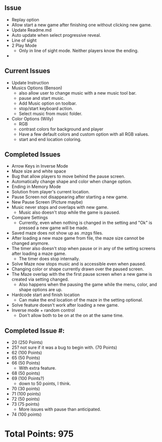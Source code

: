 ## Issue
*  Replay option
*  Allow start a new game after finishing one without clicking new game.
* Update Readme.md
* Auto update when select progressive reveal.
* Line of sight 
* 2 Play Mode
   * Only in line of sight mode. Neither players know the ending.
* 

## Current Issues
* Update Instruction
*  Musics Options (Benson)
    * also allow user to change music with a new music tool bar.
    * pause and start music.
    * Add Music option on toolbar.
    * stop/start keyboard action.
    * Select music from music folder.
* Color Options (Willy)
  * RGB
  * contrast colors for background and player
  * Have a few default colors and custom option with all RGB values.
  * start and end location coloring.

## Completed Issues
*  Arrow Keys in Inverse Mode
*  Maze size and white space
*  Bug that allow players to move behind the pause screen.
*  Automatically change shape and color when change option.
* Ending in Memory Mode
* Solution from player's current location.
* Pause Screen not disappearing after starting a new game.
* New Pause Screen (Picture maybe)
* Music never stops and overlaps with new game.
    * Music also doesn't stop while the game is paused.
* Compare Settings
    * Currently, even when nothing is changed in the setting and "Ok" is pressed a new game will be made.
* Saved maze does not show up as .mzgs files.
* After loading a new maze game from file, the maze size cannot be changed anymore.
* The timer also doesn't stop when pause or in any of the setting screens after loading a maze game.
    * The timer does stop internally. 
* Solve Maze now stops music and is accessible even when paused.
* Changing color or shape currently drawn over the paused screen.
* The Maze overlap with the the first pause screen when a new game is created via setting changed.
    * Also happens when the pausing the game while the menu, color, and shape options are up.
* Hardcode start and finish location
    * Can make the end location of the maze in the setting optional.
* Solve feature doesn't work after loading a new game.    
* Inverse mode + random control
    * Don't allow both to be on at the on at the same time.

    
## Completed Issue #:
* 20 (250 Points)
* 25? not sure if it was a bug to begin with. (70 Points)
* 62 (100 Points)
* 65 (50 Points)
* 66 (50 Points)
    * With extra feature.
* 68 (50 points)
* 69 (100 Points?)
    * down to 50 points, I think.
* 70 (30 points)
* 71 (100 points)
* 72 (50 points)
* 73 (75 points)
    * More issues with pause than anticipated.
* 74 (100 points)  
 
 
# Total Points: 975
